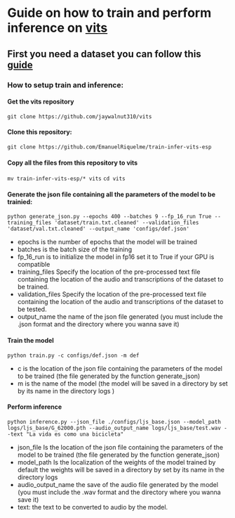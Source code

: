 # Guide on how to train and perform inference on [vits](https://github.com/jaywalnut310/vits)

## First you need a dataset you can follow this [guide](https://github.com/EmanuelRiquelme/vits-preprocessing)

### How to setup train and inference:
#### Get the vits repository
`git clone https://github.com/jaywalnut310/vits`
#### Clone this repository:
`git clone https://github.com/EmanuelRiquelme/train-infer-vits-esp
`
#### Copy all the files from this repository to vits
`mv train-infer-vits-esp/* vits`
`cd vits`
#### Generate the json file containing all the parameters of the model to be trainied:
`python generate_json.py --epochs 400 --batches 9 --fp_16_run True --training_files 'dataset/train.txt.cleaned' --validation_files 'dataset/val.txt.cleaned' --output_name 'configs/def.json'`

* epochs is the number of epochs that the model will be trained
* batches is the batch size of the training
* fp_16_run is to initialize the model in fp16 set it to True if your GPU is compatible
* training_files Specify the location of the pre-processed text file containing the location of the audio and transcriptions of the dataset to  be trained. 
* validation_files Specify the location of the pre-processed text file containing the location of the audio and transcriptions of the dataset to  be tested. 
* output_name the name of the json file generated (you must include the .json format and the directory where you wanna save it)
#### Train the model
`python train.py -c configs/def.json -m def`
* c is the location of the json file containing the parameters of the model to be trained (the file generated by the function generate_json)
* m is the name of the model (the model will be saved in a directory by set by its name in the directory logs )
#### Perform inference
`python inference.py --json_file ./configs/ljs_base.json --model_path logs/ljs_base/G_62000.pth --audio_output_name logs/ljs_base/test.wav --text "La vida es como una bicicleta"`
* json_file Is the location of the json file containing the parameters of the model to be trained (the file generated by the function generate_json)
* model_path Is the localization of the weights of the model trained by default the weights will be saved in a directory by set by its name in the directory logs
* audio_output_name the save of the audio file generated by the model (you must include the .wav format and the directory where you wanna save it)
* text: the text to be converted to audio by the model.

